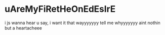 # uAreMyFiRetHeOnEdEsIrE
i js wanna hear u say, i want it that wayyyyyyy tell me whyyyyyyy aint nothin but  a heartacheee
